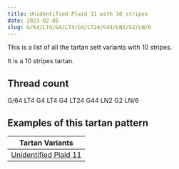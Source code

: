 ```yaml
---
title: Unidentified Plaid 11 with 10 stripes
date: 2023-02-05
slug: G/64/LT4/G4/LT4/G4/LT24/G44/LN2/G2/LN/6
---
```

This is a list of all the tartan sett variants with 10 stripes.

It is a 10 stripes tartan.


## Thread count
G/64 LT4 G4 LT4 G4 LT24 G44 LN2 G2 LN/6

## Examples of this tartan pattern

| Tartan Variants |
|---------------|
| [Unidentified Plaid 11](/variants/g/64/lt4/g4/lt4/g4/lt24/g44/ln2/g2/ln/6-g008000-lne0e0e0-lt806050)||
